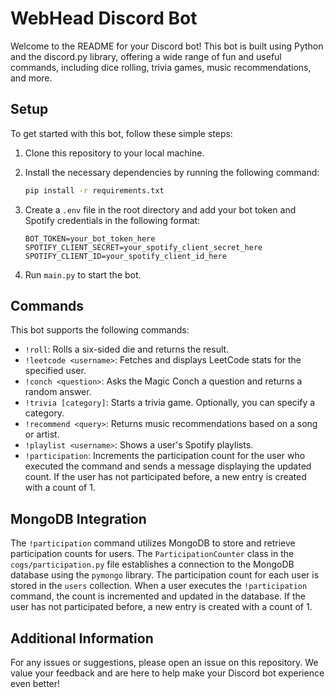 # WebHead Discord Bot

Welcome to the README for your Discord bot! This bot is built using Python and the discord.py library, offering a wide range of fun and useful commands, including dice rolling, trivia games, music recommendations, and more.

## Setup

To get started with this bot, follow these simple steps:

1. Clone this repository to your local machine.

2. Install the necessary dependencies by running the following command:

   ```bash
   pip install -r requirements.txt
   ```

3. Create a `.env` file in the root directory and add your bot token and Spotify credentials in the following format:

   ```
   BOT_TOKEN=your_bot_token_here
   SPOTIFY_CLIENT_SECRET=your_spotify_client_secret_here
   SPOTIFY_CLIENT_ID=your_spotify_client_id_here
   ```

4. Run `main.py` to start the bot.

## Commands

This bot supports the following commands:

- `!roll`: Rolls a six-sided die and returns the result.
- `!leetcode <username>`: Fetches and displays LeetCode stats for the specified user.
- `!conch <question>`: Asks the Magic Conch a question and returns a random answer.
- `!trivia [category]`: Starts a trivia game. Optionally, you can specify a category.
- `!recommend <query>`: Returns music recommendations based on a song or artist.
- `!playlist <username>`: Shows a user's Spotify playlists.
- `!participation`: Increments the participation count for the user who executed the command and sends a message displaying the updated count. If the user has not participated before, a new entry is created with a count of 1.

## MongoDB Integration

The `!participation` command utilizes MongoDB to store and retrieve participation counts for users. The `ParticipationCounter` class in the `cogs/participation.py` file establishes a connection to the MongoDB database using the `pymongo` library. The participation count for each user is stored in the `users` collection. When a user executes the `!participation` command, the count is incremented and updated in the database. If the user has not participated before, a new entry is created with a count of 1.

## Additional Information

For any issues or suggestions, please open an issue on this repository. We value your feedback and are here to help make your Discord bot experience even better!
